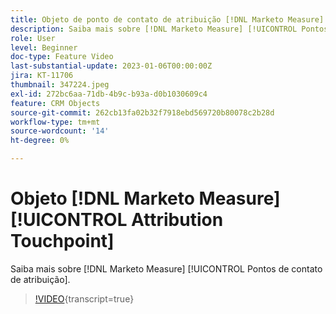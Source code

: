 ```yaml
---
title: Objeto de ponto de contato de atribuição [!DNL Marketo Measure]
description: Saiba mais sobre [!DNL Marketo Measure] [!UICONTROL Pontos de contato de atribuição].
role: User
level: Beginner
doc-type: Feature Video
last-substantial-update: 2023-01-06T00:00:00Z
jira: KT-11706
thumbnail: 347224.jpeg
exl-id: 272bc6aa-71db-4b9c-b93a-d0b1030609c4
feature: CRM Objects
source-git-commit: 262cb13fa02b32f7918ebd569720b80078c2b28d
workflow-type: tm+mt
source-wordcount: '14'
ht-degree: 0%

---
```


# Objeto [!DNL Marketo Measure] [!UICONTROL Attribution Touchpoint]

Saiba mais sobre [!DNL Marketo Measure] [!UICONTROL Pontos de contato de atribuição].

>[!VIDEO](https://video.tv.adobe.com/v/347224/?learn=on){transcript=true}
